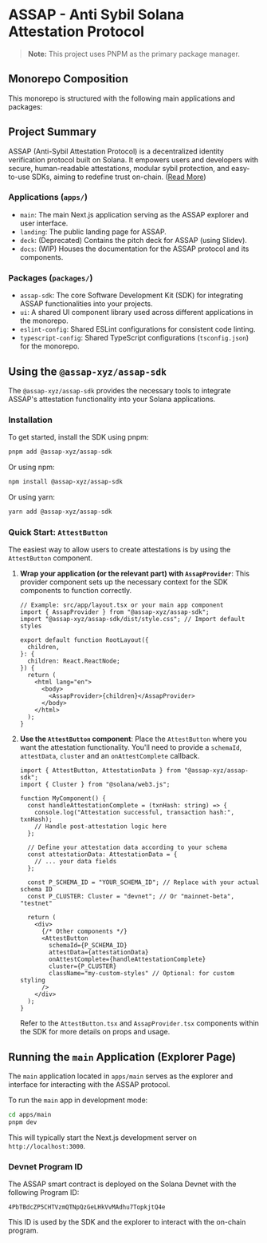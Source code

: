# ASSAP - Anti Sybil Solana Attestation Protocol

> **Note:** This project uses PNPM as the primary package manager.

## Monorepo Composition

This monorepo is structured with the following main applications and packages:

## Project Summary

ASSAP (Anti-Sybil Attestation Protocol) is a decentralized identity verification protocol built on Solana. It empowers users and developers with secure, human-readable attestations, modular sybil protection, and easy-to-use SDKs, aiming to redefine trust on-chain. ([Read More](https://www.assap.xyz/))

### Applications (`apps/`)

- `main`: The main Next.js application serving as the ASSAP explorer and user interface.
- `landing`: The public landing page for ASSAP.
- `deck`: (Deprecated) Contains the pitch deck for ASSAP (using Slidev).
- `docs`: (WIP) Houses the documentation for the ASSAP protocol and its components.

### Packages (`packages/`)

- `assap-sdk`: The core Software Development Kit (SDK) for integrating ASSAP functionalities into your projects.
- `ui`: A shared UI component library used across different applications in the monorepo.
- `eslint-config`: Shared ESLint configurations for consistent code linting.
- `typescript-config`: Shared TypeScript configurations (`tsconfig.json`) for the monorepo.

## Using the `@assap-xyz/assap-sdk`

The `@assap-xyz/assap-sdk` provides the necessary tools to integrate ASSAP's attestation functionality into your Solana applications.

### Installation

To get started, install the SDK using pnpm:

```sh
pnpm add @assap-xyz/assap-sdk
```

Or using npm:

```sh
npm install @assap-xyz/assap-sdk
```

Or using yarn:

```sh
yarn add @assap-xyz/assap-sdk
```

### Quick Start: `AttestButton`

The easiest way to allow users to create attestations is by using the `AttestButton` component.

1.  **Wrap your application (or the relevant part) with `AssapProvider`**:
    This provider component sets up the necessary context for the SDK components to function correctly.

    ```tsx
    // Example: src/app/layout.tsx or your main app component
    import { AssapProvider } from "@assap-xyz/assap-sdk";
    import "@assap-xyz/assap-sdk/dist/style.css"; // Import default styles

    export default function RootLayout({
      children,
    }: {
      children: React.ReactNode;
    }) {
      return (
        <html lang="en">
          <body>
            <AssapProvider>{children}</AssapProvider>
          </body>
        </html>
      );
    }
    ```

2.  **Use the `AttestButton` component**:
    Place the `AttestButton` where you want the attestation functionality. You'll need to provide a `schemaId`, `attestData`, `cluster` and an `onAttestComplete` callback.

    ```tsx
    import { AttestButton, AttestationData } from "@assap-xyz/assap-sdk";
    import { Cluster } from "@solana/web3.js";

    function MyComponent() {
      const handleAttestationComplete = (txnHash: string) => {
        console.log("Attestation successful, transaction hash:", txnHash);
        // Handle post-attestation logic here
      };

      // Define your attestation data according to your schema
      const attestationData: AttestationData = {
        // ... your data fields
      };

      const P_SCHEMA_ID = "YOUR_SCHEMA_ID"; // Replace with your actual schema ID
      const P_CLUSTER: Cluster = "devnet"; // Or "mainnet-beta", "testnet"

      return (
        <div>
          {/* Other components */}
          <AttestButton
            schemaId={P_SCHEMA_ID}
            attestData={attestationData}
            onAttestComplete={handleAttestationComplete}
            cluster={P_CLUSTER}
            className="my-custom-styles" // Optional: for custom styling
          />
        </div>
      );
    }
    ```

    Refer to the `AttestButton.tsx` and `AssapProvider.tsx` components within the SDK for more details on props and usage.

## Running the `main` Application (Explorer Page)

The `main` application located in `apps/main` serves as the explorer and interface for interacting with the ASSAP protocol.

To run the `main` app in development mode:

```sh
cd apps/main
pnpm dev
```

This will typically start the Next.js development server on `http://localhost:3000`.

### Devnet Program ID

The ASSAP smart contract is deployed on the Solana Devnet with the following Program ID:

`4PbTBdcZP5CHTVzmQTNpQzGeLHkVvMAdhu7TopkjtQ4e`

This ID is used by the SDK and the explorer to interact with the on-chain program.

